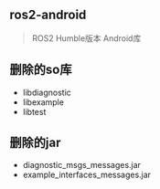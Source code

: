 ## ros2-android
> ROS2 Humble版本 Android库


## 删除的so库

- libdiagnostic
- libexample
- libtest

## 删除的jar

- diagnostic_msgs_messages.jar
- example_interfaces_messages.jar